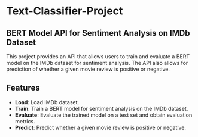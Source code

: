 # Text-Classifier-Project

## BERT Model API for Sentiment Analysis on IMDb Dataset

This project provides an API that allows users to train and evaluate a BERT model on the IMDb dataset for sentiment analysis. The API also allows for prediction of whether a given movie review is positive or negative.

## Features
- **Load**: Load IMDb dataset.
- **Train**: Train a BERT model for sentiment analysis on the IMDb dataset.
- **Evaluate**: Evaluate the trained model on a test set and obtain evaluation metrics.
- **Predict**: Predict whether a given movie review is positive or negative.